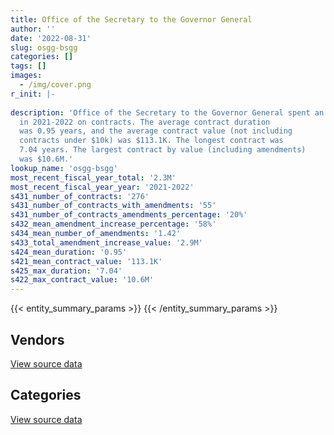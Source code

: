 ```yaml
---
title: Office of the Secretary to the Governor General
author: ''
date: '2022-08-31'
slug: osgg-bsgg
categories: []
tags: []
images:
  - /img/cover.png
r_init: |-
  
description: 'Office of the Secretary to the Governor General spent an estimated $2.3M
  in 2021-2022 on contracts. The average contract duration
  was 0.95 years, and the average contract value (not including
  contracts under $10k) was $113.1K. The longest contract was
  7.04 years. The largest contract by value (including amendments)
  was $10.6M.'
lookup_name: 'osgg-bsgg'
most_recent_fiscal_year_total: '2.3M'
most_recent_fiscal_year_year: '2021-2022'
s431_number_of_contracts: '276'
s431_number_of_contracts_with_amendments: '55'
s431_number_of_contracts_amendments_percentage: '20%'
s432_mean_amendment_increase_percentage: '58%'
s434_mean_number_of_amendments: '1.42'
s433_total_amendment_increase_value: '2.9M'
s424_mean_duration: '0.95'
s421_mean_contract_value: '113.1K'
s425_max_duration: '7.04'
s422_max_contract_value: '10.6M'
---
```


<script src="/rmarkdown-libs/htmlwidgets/htmlwidgets.js"></script>
<link href="/rmarkdown-libs/datatables-css/datatables-crosstalk.css" rel="stylesheet" />
<script src="/rmarkdown-libs/datatables-binding/datatables.js"></script>
<script src="/rmarkdown-libs/jquery/jquery-3.6.0.min.js"></script>
<link href="/rmarkdown-libs/dt-core-bootstrap/css/dataTables.bootstrap.min.css" rel="stylesheet" />
<link href="/rmarkdown-libs/dt-core-bootstrap/css/dataTables.bootstrap.extra.css" rel="stylesheet" />
<script src="/rmarkdown-libs/dt-core-bootstrap/js/jquery.dataTables.min.js"></script>
<script src="/rmarkdown-libs/dt-core-bootstrap/js/dataTables.bootstrap.min.js"></script>
<link href="/rmarkdown-libs/crosstalk/css/crosstalk.min.css" rel="stylesheet" />
<script src="/rmarkdown-libs/crosstalk/js/crosstalk.min.js"></script>
<script src="/rmarkdown-libs/htmlwidgets/htmlwidgets.js"></script>
<link href="/rmarkdown-libs/datatables-css/datatables-crosstalk.css" rel="stylesheet" />
<script src="/rmarkdown-libs/datatables-binding/datatables.js"></script>
<script src="/rmarkdown-libs/jquery/jquery-3.6.0.min.js"></script>
<link href="/rmarkdown-libs/dt-core-bootstrap/css/dataTables.bootstrap.min.css" rel="stylesheet" />
<link href="/rmarkdown-libs/dt-core-bootstrap/css/dataTables.bootstrap.extra.css" rel="stylesheet" />
<script src="/rmarkdown-libs/dt-core-bootstrap/js/jquery.dataTables.min.js"></script>
<script src="/rmarkdown-libs/dt-core-bootstrap/js/dataTables.bootstrap.min.js"></script>
<link href="/rmarkdown-libs/crosstalk/css/crosstalk.min.css" rel="stylesheet" />
<script src="/rmarkdown-libs/crosstalk/js/crosstalk.min.js"></script>

{{< entity_summary_params >}}
{{< /entity_summary_params >}}

## Vendors

<div id="htmlwidget-1" style="width:100%;height:auto;" class="datatables html-widget"></div>
<script type="application/json" data-for="htmlwidget-1">{"x":{"style":"bootstrap","filter":"none","vertical":false,"data":[["<a href=\"/vendors/access_2_networks/\">Access 2 Networks<\/a>","<a href=\"/vendors/advanced_chippewa_technologies/\">Advanced Chippewa Technologies<\/a>","<a href=\"/vendors/altis_human_resources/\">Altis Human Resources<\/a>","<a href=\"/vendors/blackberry/\">Blackberry<\/a>","<a href=\"/vendors/boyd_moving_storage/\">Boyd Moving Storage<\/a>","<a href=\"/vendors/cdw_canada/\">CDW Canada<\/a>","<a href=\"/vendors/cision_canada/\">Cision Canada<\/a>","<a href=\"/vendors/cistel_technology/\">Cistel Technology<\/a>","<a href=\"/vendors/cossette_communications/\">Cossette Communications<\/a>","<a href=\"/vendors/dls_technology/\">DLS Technology<\/a>","<a href=\"/vendors/dynamic_personnel_consultants/\">Dynamic Personnel Consultants<\/a>","<a href=\"/vendors/fca_canada/\">FCA Canada<\/a>","<a href=\"/vendors/freebalance/\">FreeBalance<\/a>","<a href=\"/vendors/gc_strategies/\">GC Strategies<\/a>","<a href=\"/vendors/global_upholstery/\">Global Upholstery<\/a>","<a href=\"/vendors/hewlett_packard/\">Hewlett Packard<\/a>","<a href=\"/vendors/hypertec/\">Hypertec<\/a>","<a href=\"/vendors/ibm_canada/\">IBM Canada<\/a>","<a href=\"/vendors/ids_systems_consultants/\">IDS Systems Consultants<\/a>","<a href=\"/vendors/iron_mountain/\">Iron Mountain<\/a>","<a href=\"/vendors/itex/\">ITEX<\/a>","<a href=\"/vendors/manpower_services_canada/\">Manpower Services Canada<\/a>","<a href=\"/vendors/microsoft_canada/\">Microsoft Canada<\/a>","<a href=\"/vendors/mindwire_systems/\">Mindwire Systems<\/a>","<a href=\"/vendors/mitsubishi_motor_sales/\">Mitsubishi Motor Sales<\/a>","<a href=\"/vendors/nattiq/\">NATTIQ<\/a>","<a href=\"/vendors/northern_micro/\">Northern Micro<\/a>","<a href=\"/vendors/nova_networks/\">Nova Networks<\/a>","<a href=\"/vendors/pattison_sign_group/\">Pattison Sign Group<\/a>","<a href=\"/vendors/pitney_bowes/\">Pitney Bowes<\/a>","<a href=\"/vendors/proquest/\">ProQuest<\/a>","<a href=\"/vendors/purelogic/\">PureLogic<\/a>","<a href=\"/vendors/purespirit_solutions/\">PureSpirIT Solutions<\/a>","<a href=\"/vendors/randstad/\">Randstad<\/a>","<a href=\"/vendors/si_systems/\">SI Systems<\/a>","<a href=\"/vendors/softchoice/\">Softchoice<\/a>","<a href=\"/vendors/stiff_sentences/\">Stiff Sentences<\/a>","<a href=\"/vendors/telecom_computer_services/\">Telecom Computer Services<\/a>","<a href=\"/vendors/the_aim_group/\">The AIM Group<\/a>","<a href=\"/vendors/toshiba_canada/\">Toshiba Canada<\/a>","<a href=\"/vendors/university_of_ottawa/\">University of Ottawa<\/a>"],[null,21327.61,null,6725.91,null,10838.14,22600,null,null,10899.49,0,34322.15,52361.74,38656.95,null,19336.93,11558.43,null,392952.51,27321.07,8255.05,null,29583.63,null,44930.16,null,null,17011.02,27685,3236.19,null,null,null,295989.03,211093.98,3270.28,null,199590.32,5379.31,393987.61,null],[448.04,null,83560.54,15153.3,null,19062.23,22600,15572.81,null,null,null,null,59226.04,96247.92,11322.6,29473.47,null,4420.47,38701.01,27395.92,27615.11,9088.36,77231.17,null,null,null,32589.04,null,26040.85,5587,null,null,null,49466.66,1727701.36,10495.71,null,null,72919.53,null,null],[40503.68,8739.57,423605.5,3030.66,null,33812.71,22600,null,29380,21238.93,null,56164.39,44421.52,95984.95,15393.41,29392.94,null,4408.39,493958.12,27321.07,10827.74,12711.83,77020.15,36652.68,86200.92,null,231959.33,null,null,5571.73,null,22244.78,null,null,null,13362.45,null,247716.24,null,null,15820],[24931.99,29233.55,82080.39,49975.78,518.07,30425.59,22600,null,null,20941.59,null,null,44421.52,149753.39,377.92,29392.94,null,4408.39,493183.11,17770.44,19420.49,null,146013.43,null,null,13652.61,51289.57,null,null,5571.73,23736.28,68393.09,179372.25,null,null,15557.2,14469.08,55889.91,29695.24,null,15820]],"container":"<table class=\"table table-striped table-hover row-border order-column display\">\n  <thead>\n    <tr>\n      <th>Vendor<\/th>\n      <th>2018-2019<\/th>\n      <th>2019-2020<\/th>\n      <th>2020-2021<\/th>\n      <th>2021-2022<\/th>\n    <\/tr>\n  <\/thead>\n<\/table>","options":{"order":[[4,"desc"]],"pageLength":10,"autoWidth":true,"columnDefs":[{"targets":1,"render":"function(data, type, row, meta) {\n    return type !== 'display' ? data : DTWidget.formatCurrency(data, \"$\", 2, 3, \",\", \".\", true, null);\n  }"},{"targets":2,"render":"function(data, type, row, meta) {\n    return type !== 'display' ? data : DTWidget.formatCurrency(data, \"$\", 2, 3, \",\", \".\", true, null);\n  }"},{"targets":3,"render":"function(data, type, row, meta) {\n    return type !== 'display' ? data : DTWidget.formatCurrency(data, \"$\", 2, 3, \",\", \".\", true, null);\n  }"},{"targets":4,"render":"function(data, type, row, meta) {\n    return type !== 'display' ? data : DTWidget.formatCurrency(data, \"$\", 2, 3, \",\", \".\", true, null);\n  }"},{"width":"16%","targets":[1,2,3,4]},{"className":"dt-right","targets":[1,2,3,4]}],"orderClasses":false}},"evals":["options.columnDefs.0.render","options.columnDefs.1.render","options.columnDefs.2.render","options.columnDefs.3.render"],"jsHooks":[]}</script>
<p class="text-right">
<a href="https://github.com/GoC-Spending/contracts-data/tree/main/data/out/departments/osgg-bsgg/summary_by_fiscal_year_by_vendor.csv" class="source-data-link btn btn-link">View source data</a>
</p>

## Categories

<div id="htmlwidget-2" style="width:100%;height:auto;" class="datatables html-widget"></div>
<script type="application/json" data-for="htmlwidget-2">{"x":{"style":"bootstrap","filter":"none","vertical":false,"data":[["<a href=\"/categories/office_management/\">Office management<\/a>","<a href=\"/categories/professional_services/\">Professional services<\/a>","<a href=\"/categories/information_technology/\">Information technology<\/a>","<a href=\"/categories/medical/\">Medical<\/a>","<a href=\"/categories/transportation_and_logistics/\">Transportation and logistics<\/a>","<a href=\"/categories/industrial_products_and_services/\">Industrial products and services<\/a>","<a href=\"/categories/travel/\">Travel<\/a>","<a href=\"/categories/human_capital/\">Human capital<\/a>"],[195149.86,679270.1,1610321.15,2178.28,101094.21,21934.9,247312.99,36936.72],[459618.87,627835.13,2343057.28,2184.25,25869.38,12619.88,121096.5,34617.6],[114852.5,923590.37,1532447.34,2178.28,142365.31,6309.94,30167.14,30400.46],[104297.35,362132.55,1499115.63,2178.28,10619.88,44892.37,5274.18,231237.41]],"container":"<table class=\"table table-striped table-hover row-border order-column display\">\n  <thead>\n    <tr>\n      <th>Category<\/th>\n      <th>2018-2019<\/th>\n      <th>2019-2020<\/th>\n      <th>2020-2021<\/th>\n      <th>2021-2022<\/th>\n    <\/tr>\n  <\/thead>\n<\/table>","options":{"order":[[4,"desc"]],"dom":"t","pageLength":30,"autoWidth":true,"columnDefs":[{"targets":1,"render":"function(data, type, row, meta) {\n    return type !== 'display' ? data : DTWidget.formatCurrency(data, \"$\", 2, 3, \",\", \".\", true, null);\n  }"},{"targets":2,"render":"function(data, type, row, meta) {\n    return type !== 'display' ? data : DTWidget.formatCurrency(data, \"$\", 2, 3, \",\", \".\", true, null);\n  }"},{"targets":3,"render":"function(data, type, row, meta) {\n    return type !== 'display' ? data : DTWidget.formatCurrency(data, \"$\", 2, 3, \",\", \".\", true, null);\n  }"},{"targets":4,"render":"function(data, type, row, meta) {\n    return type !== 'display' ? data : DTWidget.formatCurrency(data, \"$\", 2, 3, \",\", \".\", true, null);\n  }"},{"width":"16%","targets":[1,2,3,4]},{"className":"dt-right","targets":[1,2,3,4]}],"orderClasses":false,"lengthMenu":[10,25,30,50,100]}},"evals":["options.columnDefs.0.render","options.columnDefs.1.render","options.columnDefs.2.render","options.columnDefs.3.render"],"jsHooks":[]}</script>
<p class="text-right">
<a href="https://github.com/GoC-Spending/contracts-data/tree/main/data/out/departments/osgg-bsgg/summary_by_fiscal_year_by_category.csv" class="source-data-link btn btn-link">View source data</a>
</p>
